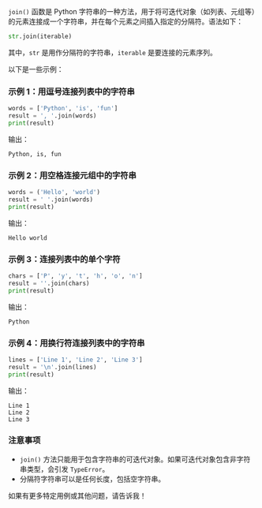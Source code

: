 `join()` 函数是 Python 字符串的一种方法，用于将可迭代对象（如列表、元组等）的元素连接成一个字符串，并在每个元素之间插入指定的分隔符。语法如下：

```python
str.join(iterable)
```

其中，`str` 是用作分隔符的字符串，`iterable` 是要连接的元素序列。

以下是一些示例：

### 示例 1：用逗号连接列表中的字符串
```python
words = ['Python', 'is', 'fun']
result = ', '.join(words)
print(result)
```
输出：
```
Python, is, fun
```

### 示例 2：用空格连接元组中的字符串
```python
words = ('Hello', 'world')
result = ' '.join(words)
print(result)
```
输出：
```
Hello world
```

### 示例 3：连接列表中的单个字符
```python
chars = ['P', 'y', 't', 'h', 'o', 'n']
result = ''.join(chars)
print(result)
```
输出：
```
Python
```

### 示例 4：用换行符连接列表中的字符串
```python
lines = ['Line 1', 'Line 2', 'Line 3']
result = '\n'.join(lines)
print(result)
```
输出：
```
Line 1
Line 2
Line 3
```

### 注意事项
- `join()` 方法只能用于包含字符串的可迭代对象。如果可迭代对象包含非字符串类型，会引发 `TypeError`。
- 分隔符字符串可以是任何长度，包括空字符串。

如果有更多特定用例或其他问题，请告诉我！